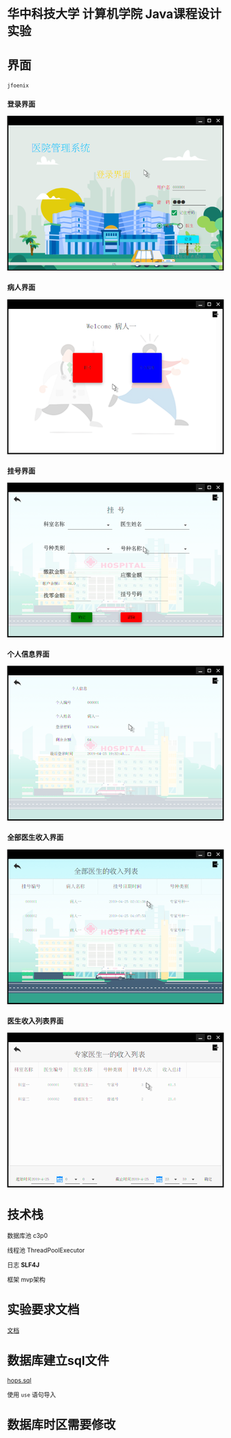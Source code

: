 # 华中科技大学 计算机学院 Java课程设计实验

# 界面

`jfoenix`



### 登录界面

![](./readme-image/1.png)



### 病人界面



![](./readme-image/2.png)



### 挂号界面



![](./readme-image/3.png)



### 个人信息界面



![](./readme-image/4.png)





### 全部医生收入界面



![](./readme-image/5.png)



### 医生收入列表界面

![](./readme-image/6.png)



# 技术栈

数据库池 c3p0 

线程池 ThreadPoolExecutor 

日志 **SLF4J**

框架  mvp架构



# 实验要求文档

[文档](<https://github.com/cychust/HUST_JAVA_COURSE_DESIGN/blob/master/Java%E7%A8%8B%E5%BA%8F%E8%AE%BE%E8%AE%A1%E5%AE%9E%E9%AA%8C%E8%A6%81%E6%B1%82.pdf>)

# 数据库建立sql文件

[hops.sql](./hosp.sql)



使用 `use` 语句导入



# 数据库时区需要修改

